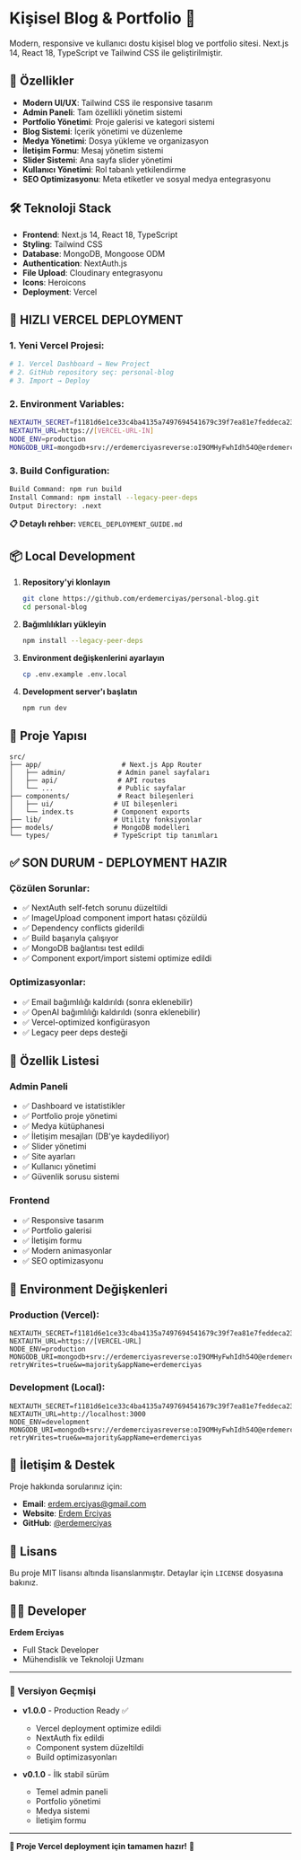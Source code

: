 # Kişisel Blog & Portfolio 🚀

Modern, responsive ve kullanıcı dostu kişisel blog ve portfolio sitesi. Next.js 14, React 18, TypeScript ve Tailwind CSS ile geliştirilmiştir.

## 🎯 Özellikler

- **Modern UI/UX**: Tailwind CSS ile responsive tasarım
- **Admin Paneli**: Tam özellikli yönetim sistemi
- **Portfolio Yönetimi**: Proje galerisi ve kategori sistemi
- **Blog Sistemi**: İçerik yönetimi ve düzenleme
- **Medya Yönetimi**: Dosya yükleme ve organizasyon
- **İletişim Formu**: Mesaj yönetim sistemi
- **Slider Sistemi**: Ana sayfa slider yönetimi
- **Kullanıcı Yönetimi**: Rol tabanlı yetkilendirme
- **SEO Optimizasyonu**: Meta etiketler ve sosyal medya entegrasyonu

## 🛠️ Teknoloji Stack

- **Frontend**: Next.js 14, React 18, TypeScript
- **Styling**: Tailwind CSS
- **Database**: MongoDB, Mongoose ODM
- **Authentication**: NextAuth.js
- **File Upload**: Cloudinary entegrasyonu
- **Icons**: Heroicons
- **Deployment**: Vercel

## 🚀 **HIZLI VERCEL DEPLOYMENT**

### **1. Yeni Vercel Projesi:**
```bash
# 1. Vercel Dashboard → New Project
# 2. GitHub repository seç: personal-blog
# 3. Import → Deploy
```

### **2. Environment Variables:**
```bash
NEXTAUTH_SECRET=f1181d6e1ce33c4ba4135a7497694541679c39f7ea81e7feddeca23a93e39ab9
NEXTAUTH_URL=https://[VERCEL-URL-IN]
NODE_ENV=production
MONGODB_URI=mongodb+srv://erdemerciyasreverse:oI9OMHyFwhIdh54O@erdemerciyas.1xlwobu.mongodb.net/?retryWrites=true&w=majority&appName=erdemerciyas
```

### **3. Build Configuration:**
```bash
Build Command: npm run build
Install Command: npm install --legacy-peer-deps
Output Directory: .next
```

**📋 Detaylı rehber:** `VERCEL_DEPLOYMENT_GUIDE.md`

## 📦 Local Development

1. **Repository'yi klonlayın**
   ```bash
   git clone https://github.com/erdemerciyas/personal-blog.git
   cd personal-blog
   ```

2. **Bağımlılıkları yükleyin**
   ```bash
   npm install --legacy-peer-deps
   ```

3. **Environment değişkenlerini ayarlayın**
   ```bash
   cp .env.example .env.local
   ```

4. **Development server'ı başlatın**
   ```bash
   npm run dev
   ```

## 🎨 Proje Yapısı

```
src/
├── app/                    # Next.js App Router
│   ├── admin/             # Admin panel sayfaları
│   ├── api/               # API routes
│   └── ...                # Public sayfalar
├── components/            # React bileşenleri
│   ├── ui/               # UI bileşenleri
│   └── index.ts          # Component exports
├── lib/                  # Utility fonksiyonlar
├── models/               # MongoDB modelleri
└── types/                # TypeScript tip tanımları
```

## ✅ **SON DURUM - DEPLOYMENT HAZIR**

### **Çözülen Sorunlar:**
- ✅ NextAuth self-fetch sorunu düzeltildi
- ✅ ImageUpload component import hatası çözüldü  
- ✅ Dependency conflicts giderildi
- ✅ Build başarıyla çalışıyor
- ✅ MongoDB bağlantısı test edildi
- ✅ Component export/import sistemi optimize edildi

### **Optimizasyonlar:**
- ✅ Email bağımlılığı kaldırıldı (sonra eklenebilir)
- ✅ OpenAI bağımlılığı kaldırıldı (sonra eklenebilir)
- ✅ Vercel-optimized konfigürasyon
- ✅ Legacy peer deps desteği

## 📝 Özellik Listesi

### Admin Paneli
- ✅ Dashboard ve istatistikler
- ✅ Portfolio proje yönetimi
- ✅ Medya kütüphanesi
- ✅ İletişim mesajları (DB'ye kaydediliyor)
- ✅ Slider yönetimi
- ✅ Site ayarları
- ✅ Kullanıcı yönetimi
- ✅ Güvenlik sorusu sistemi

### Frontend
- ✅ Responsive tasarım
- ✅ Portfolio galerisi
- ✅ İletişim formu
- ✅ Modern animasyonlar
- ✅ SEO optimizasyonu

## 🔧 Environment Değişkenleri

### **Production (Vercel):**
```env
NEXTAUTH_SECRET=f1181d6e1ce33c4ba4135a7497694541679c39f7ea81e7feddeca23a93e39ab9
NEXTAUTH_URL=https://[VERCEL-URL]
NODE_ENV=production
MONGODB_URI=mongodb+srv://erdemerciyasreverse:oI9OMHyFwhIdh54O@erdemerciyas.1xlwobu.mongodb.net/?retryWrites=true&w=majority&appName=erdemerciyas
```

### **Development (Local):**
```env
NEXTAUTH_SECRET=f1181d6e1ce33c4ba4135a7497694541679c39f7ea81e7feddeca23a93e39ab9
NEXTAUTH_URL=http://localhost:3000
NODE_ENV=development
MONGODB_URI=mongodb+srv://erdemerciyasreverse:oI9OMHyFwhIdh54O@erdemerciyas.1xlwobu.mongodb.net/?retryWrites=true&w=majority&appName=erdemerciyas
```

## 📧 İletişim & Destek

Proje hakkında sorularınız için:

- **Email**: erdem.erciyas@gmail.com
- **Website**: [Erdem Erciyas](https://www.erdemerciyas.com.tr)
- **GitHub**: [@erdemerciyas](https://github.com/erdemerciyas)

## 📄 Lisans

Bu proje MIT lisansı altında lisanslanmıştır. Detaylar için `LICENSE` dosyasına bakınız.

## 👨‍💻 Developer

**Erdem Erciyas**
- Full Stack Developer
- Mühendislik ve Teknoloji Uzmanı

---

### 🔄 Versiyon Geçmişi

- **v1.0.0** - Production Ready ✅
  - Vercel deployment optimize edildi
  - NextAuth fix edildi
  - Component system düzeltildi
  - Build optimizasyonları
  
- **v0.1.0** - İlk stabil sürüm
  - Temel admin paneli
  - Portfolio yönetimi
  - Medya sistemi
  - İletişim formu

---

**🎉 Proje Vercel deployment için tamamen hazır!** 🚀
